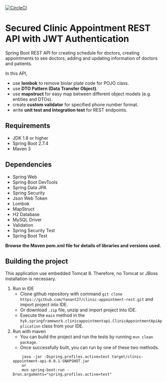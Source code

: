 [![CircleCI](https://circleci.com/gh/circleci/circleci-docs.svg?style=shield)](https://circleci.com/gh/circleci/circleci-docs)

# Secured Clinic Appointment REST API with JWT Authentication
Spring Boot REST API for creating schedule for doctors, creating appointments to see doctors, adding and updating information of doctors and patients.

In this API, 
- use **lombok** to remove biolar plate code for POJO class.
- use **DTO Pattern (Data Transfer Object)**.
- use **mapstruct** for easy map between different object models (e.g. entities and DTOs).
- create **custom validator** for specified phone number format.
- write **unit test and integration test** for REST endpoints.

## Requirements
- JDK 1.8 or higher
- Spring Boot 2.7.4
- Maven 3

## Dependencies
- Spring Web
- Spring Boot DevTools
- Spring Data JPA
- Spring Security
- Json Web Token
- Lombok
- MapStruct
- H2 Database
- MySQL Driver
- Validation
- Spring Security Test
- Spring Boot Test

**Browse the Maven pom.xml file for details of libraries and versions used.**

## Building the project
This application use embedded Tomcat 8. Therefore, no Tomcat or JBoss installation is necessary.
1. Run in IDE
    - Clone github repository with command `git clone https://github.com/Yanant27/clinic-appointment-rest.git` and import project into IDE.
    - Or download `.zip` file, unzip and import project into IDE.
    - Execute the `main` method in the `hyk.springframework.clinicappointmentapi.ClinicAppointmentApiApplication` class from your IDE.
2. Run with maven
    - You can build the project and run the tests by running `mvn clean package`.
    - Once successfully built, you can run by one of these two methods.
    ```    
        java -jar -Dspring.profiles.active=test target/clinic-appointment-api-0.0.1-SNAPSHOT.jar
        or
        mvn spring-boot:run -Drun.arguments="spring.profiles.active=test"
    ```
